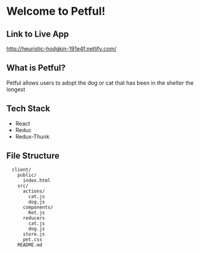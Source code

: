 
# Welcome to Petful!

## Link to Live App
http://heuristic-hodgkin-191e4f.netlify.com/

## What is Petful?
Petful allows users to adopt the dog or cat that has been in the shelter the longest

## Tech Stack
* React
* Reduc
* Redux-Thunk

## File Structure
```
  client/
    public/
      index.html
    src/
      actions/
        cat.js
        dog.js
      components/
        Ret.js
      reducers
        cat.js
        dog.js
      store.js
      pet.css
    README.md
```
